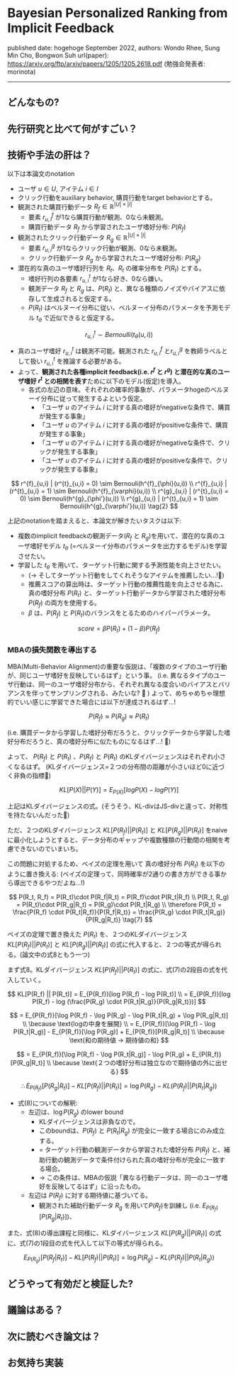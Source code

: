 # Bayesian Personalized Ranking from Implicit Feedback

published date: hogehoge September 2022,
authors: Wondo Rhee, Sung Min Cho, Bongwon Suh
url(paper): https://arxiv.org/ftp/arxiv/papers/1205/1205.2618.pdf
(勉強会発表者: morinota)

---

## どんなもの?

## 先行研究と比べて何がすごい？

## 技術や手法の肝は？

以下は本論文のnotation

- ユーザ $u \in U$, アイテム $i \in I$
- クリック行動をauxiliary behavior, 購買行動をtarget behaviorとする。
- 観測された購買行動データ $R_f \in \mathbb{R}^{|U| \times |I|}$
  - 要素 $r^{f}_{u,i}$ が1なら購買行動が観測、0なら未観測。
  - 購買行動データ $R_f$ から学習されたユーザ嗜好分布: $P(R_f)$
- 観測されたクリック行動データ $R_g \in \mathbb{R}^{|U| \times |I|}$
  - 要素 $r^{g}_{u,i}$ が1ならクリック行動が観測、0なら未観測。
  - クリック行動データ $R_g$ から学習されたユーザ嗜好分布: $P(R_g)$
- 潜在的な真のユーザ嗜好行列を $R_t$、$R_t$ の確率分布を $P(R_t)$ とする。
  - 嗜好行列の各要素 $r^{t}_{u,i}$ が1なら好き、0なら嫌い。
  - 観測データ $R_f$ と $R_g$ は、$P(R_t)$ と、異なる種類のノイズやバイアスに依存して生成されると仮定する。
  - $P(R_t)$ はベルヌーイ分布に従い、ベルヌーイ分布のパラメータを予測モデル $t_{\theta}$ で近似できると仮定する。

$$
r^{t}_{u,i} \sim Bernoulli(t_{\theta}(u,i))
\tag{1}
$$

- 真のユーザ嗜好 $r^{t}_{u,i}$ は観測不可能。観測された $r^{f}_{u,i}$ と$r^{g}_{u,i}$ を教師ラベルとして扱い $r^{t}_{u,i}$ を推論する必要がある。
- よって、**観測された各種implicit feedback(i.e. $r^{f}$ と $r^{g}$) と潜在的な真のユーザ嗜好 $r^{t}$ との相関を表す**ために以下のモデル(仮定)を導入。
  - 各式の左辺の意味。それぞれの確率的事象が、パラメータhogeのベルヌーイ分布に従って発生するよという仮定。
    - 「ユーザ $u$ のアイテム $i$ に対する真の嗜好がnegativeな条件で、購買が発生する事象」
    - 「ユーザ $u$ のアイテム $i$ に対する真の嗜好がpositiveな条件で、購買が発生する事象」
    - 「ユーザ $u$ のアイテム $i$ に対する真の嗜好がnegativeな条件で、クリックが発生する事象」
    - 「ユーザ $u$ のアイテム $i$ に対する真の嗜好がpositiveな条件で、クリックが発生する事象」

$$
r^{f}_{u,i} | (r^{t}_{u,i} = 0) \sim Bernouli(h^{f}_{\phi}(u,i))
\\
r^{f}_{u,i} | (r^{t}_{u,i} = 1) \sim Bernouli(h^{f}_{\varphi}(u,i))
\\
r^{g}_{u,i} | (r^{t}_{u,i} = 0) \sim Bernouli(h^{g}_{\phi'}(u,i))
\\
r^{g}_{u,i} | (r^{t}_{u,i} = 1) \sim Bernouli(h^{g}_{\varphi'}(u,i))
\tag{2}
$$

上記のnotationを踏まえると、本論文が解きたいタスクは以下:

- 複数のimplicit feedbackの観測データ($R_f$ と $R_g$)を用いて、潜在的な真のユーザ嗜好モデル $t_{\theta}$ (=ベルヌーイ分布のパラメータを出力するモデル)を学習させたい。
- 学習した $t_{\theta}$ を用いて、ターゲット行動に関する予測性能を向上させたい。
  - (-> そしてターゲット行動をしてくれそうなアイテムを推薦したい...!:thinking:)
  - 推薦スコアの算出時は、ターゲット行動の推薦性能を向上させる為に、真の嗜好分布 $P(R_t)$ と、ターゲット行動データから学習された嗜好分布 $P(R_f)$ の両方を使用する。
  - $\beta$ は、$P(R_f)$ と $P(R_t)$のバランスをとるためのハイパーパラメータ。

$$
score = \beta P(R_t) + (1 - \beta)P(R_f)
\tag{3}
$$

### MBAの損失関数を導出する

MBA(Multi-Behavior Alignment)の重要な仮説は、「複数のタイプのユーザ行動が、同じユーザ嗜好を反映しているはず」という事。
(i.e. 異なるタイプのユーザ行動は、同一のユーザ嗜好分布から、それぞれ異なる度合いのバイアスとバリアンスを伴ってサンプリングされる、みたいな? :thinking: )
よって、めちゃめちゃ理想的でいい感じに学習できた場合には以下が達成されるはず...!

$$
P(R_f) \approx P(R_g) \approx P(R_t)
\tag{4}
$$

(i.e. 購買データから学習した嗜好分布だろうと、クリックデータから学習した嗜好分布だろうと、真の嗜好分布に似たものになるはず...! :thinking:)

よって、 $P(R_f)$ と $P(R_t)$ 、$P(R_f)$ と $P(R_t)$ のKLダイバージェンスはそれぞれ小さくなるはず。
(KLダイバージェンス=２つの分布間の距離が小さいほど0に近づく非負の指標:thinking:)

$$
KL[P(X)||P(Y)] = E_{P(X)}[log P(X) - log P(Y)]
$$

上記はKLダイバージェンスの式。(そうそう、KL-divはJS-divと違って、対称性を持たないんだった:thinking:)

ただ、２つのKLダイバージェンス $KL[P(R_f) || P(R_t)]$ と $KL[P(R_g) || P(R_t)]$ をnaiveに最小化しようとすると、データ分布のギャップや複数種類の行動間の相関を考慮できないのでいまいち。

この問題に対処するため、ベイズの定理を用いて 真の嗜好分布 $P(R_t)$ を以下のように置き換える:
(ベイズの定理って、同時確率が2通りの書き方ができる事から導出できるやつだよね...!)

$$
P(R_t, R_f) = P(R_t)\cdot P(R_f|R_t) = P(R_f)\cdot P(R_t|R_f)
\\
P(R_t, R_g) = P(R_t)\cdot P(R_g|R_t) = P(R_g)\cdot P(R_t|R_g)
\\
\therefore
P(R_t) = \frac{P(R_f) \cdot P(R_t|R_f)}{P(R_f|R_t)}
= \frac{P(R_g) \cdot P(R_t|R_g)}{P(R_g|R_t)}
\tag{7}
$$

ベイズの定理で置き換えた $P(R_t)$ を、２つのKLダイバージェンス $KL[P(R_f) || P(R_t)]$ と $KL[P(R_g) || P(R_t)]$ の式に代入すると、２つの等式が得られる。(論文中の式8ともう一つ)

まず式8。KLダイバージェンス $KL[P(R_f) || P(R_t)]$ の式に、式(7)の2段目の式を代入していく。

$$
KL[P(R_f) || P(R_t)] = E_{P(R_f)}[log P(R_f) - log P(R_t)]
\\
= E_{P(R_f)}[log P(R_f) - log (\frac{P(R_g) \cdot P(R_t|R_g)}{P(R_g|R_t)})]
$$

$$
= E_{P(R_f)}[\log P(R_f) - \log P(R_g) - \log P(R_t|R_g) + \log P(R_g|R_t)]
\\
\because \text{logの中身を展開}
\\
= E_{P(R_f)}[\log P(R_f) - \log P(R_t|R_g)] - E_{P(R_f)}[\log P(R_g)] + E_{P(R_f)}[P(R_g|R_t)]
\\
\because \text{和の期待値 -> 期待値の和}
$$

$$
= E_{P(R_f)}[\log P(R_f) - \log P(R_t|R_g)] - \log P(R_g) + E_{P(R_f)}[P(R_g|R_t)]
\\
\because \text{２つの嗜好分布は独立なので期待値の外に出せる}
$$

$$
\therefore
E_{P(R_f)}[P(R_g|R_t)] - KL[P(R_f) || P(R_t)] = \log P(R_g) - KL(P(R_f)||P(R_t|R_g))
\tag{8}
$$

- 式(8)についての解釈:
  - 左辺は、$\log P(R_g)$ のlower bound
    - KLダイバージェンスは非負なので。
    - このboundは、$P(R_f)$ と $P(R_t|R_g)$ が完全に一致する場合にのみ成立する。
    - = ターゲット行動の観測データから学習された嗜好分布 $P(R_f)$ と、補助行動の観測データで条件付けられた真の嗜好分布が完全に一致する場合。
    - -> この条件は、MBAの仮説「異なる行動データは、同一のユーザ嗜好を反映してるはず」に沿ったもの。
  - 左辺は $P(R_f)$ に対する期待値に基づいてる。
    - 観測された補助行動データ $R_g$ を用いて$P(R_f)$を訓練し (i.e. $E_{P(R_f)}[P(R_g|R_t)]$)、

また、式(8)の導出課程と同様に、KLダイバージェンス $KL[P(R_g) || P(R_t)]$ の式に、式(7)の1段目の式を代入して以下の等式が得られる。

$$
E_{P(R_g)}[P(R_f|R_t)] - KL[P(R_f) || P(R_t)] = \log P(R_g) - KL(P(R_f)||P(R_t|R_g))
$$

## どうやって有効だと検証した?

## 議論はある？

## 次に読むべき論文は？

## お気持ち実装
